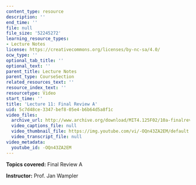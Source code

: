 ```yaml
---
content_type: resource
description: ''
end_time: ''
file: null
file_size: '52245272'
learning_resource_types:
- Lecture Notes
license: https://creativecommons.org/licenses/by-nc-sa/4.0/
ocw_type: ''
optional_tab_title: ''
optional_text: ''
parent_title: Lecture Notes
parent_type: CourseSection
related_resources_text: ''
resource_index_text: ''
resourcetype: Video
start_time: ''
title: 'Lecture 11: Final Review A'
uid: 5c7d48ce-3347-bef8-05e4-b6b64d5a8f1c
video_files:
  archive_url: http://www.archive.org/download/MIT4.125F02/10a-finalreview-220k.mp4
  video_captions_file: null
  video_thumbnail_file: https://img.youtube.com/vi/-OQn43ZA2EM/default.jpg
  video_transcript_file: null
video_metadata:
  youtube_id: -OQn43ZA2EM
---
```


**Topics covered:** Final Review A

**Instructor:** Prof. Jan Wampler

